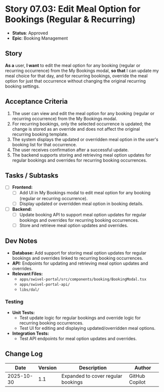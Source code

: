 # Story 07.03: Edit Meal Option for Bookings (Regular & Recurring)

- **Status**: Approved
- **Epic**: Booking Management

## Story

**As a** user,
**I want** to edit the meal option for any booking (regular or recurring occurrence) from the My Bookings modal,
**so that** I can update my meal choice for that day, and for recurring bookings, override the meal option for just that occurrence without changing the original recurring booking settings.

## Acceptance Criteria

1. The user can view and edit the meal option for any booking (regular or recurring occurrence) from the My Bookings modal.
2. For recurring bookings, only the selected occurrence is updated; the change is stored as an override and does not affect the original recurring booking template.
3. The system displays the updated or overridden meal option in the user's booking list for that occurrence.
4. The user receives confirmation after a successful update.
5. The backend supports storing and retrieving meal option updates for regular bookings and overrides for recurring booking occurrences.

## Tasks / Subtasks

- [ ] **Frontend:**
  - [ ] Add UI in My Bookings modal to edit meal option for any booking (regular or recurring occurrence).
  - [ ] Display updated or overridden meal option in booking details.
- [ ] **Backend:**
  - [ ] Update booking API to support meal option updates for regular bookings and overrides for recurring booking occurrences.
  - [ ] Store and retrieve meal option updates and overrides.

## Dev Notes

- **Database:** Add support for storing meal option updates for regular bookings and overrides linked to recurring booking occurrences.
- **API:** Endpoints for updating and retrieving meal option updates and overrides.
- **Relevant Files:**
  - `apps/swivel-portal/src/components/booking/BookingModal.tsx`
  - `apps/swivel-portal-api/`
  - `libs/dal/`

### Testing

- **Unit Tests:**
  - Test update logic for regular bookings and override logic for recurring booking occurrences.
  - Test UI for editing and displaying updated/overridden meal options.
- **Integration Tests:**
  - Test API endpoints for meal option updates and overrides.

## Change Log

| Date       | Version | Description                        | Author         |
| ---------- | ------- | ---------------------------------- | -------------- |
| 2025-10-30 | 1.1     | Expanded to cover regular bookings | GitHub Copilot |
